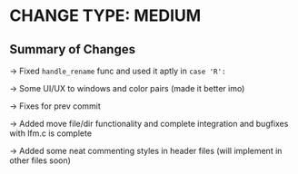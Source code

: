 # CHANGE TYPE: MEDIUM

## Summary of Changes

-> Fixed `handle_rename` func and used it aptly in `case 'R':`

-> Some UI/UX to windows and color pairs (made it better imo)

-> Fixes for prev commit

-> Added move file/dir functionality and complete integration and bugfixes with lfm.c is complete

-> Added some neat commenting styles in header files (will implement in other files soon)
